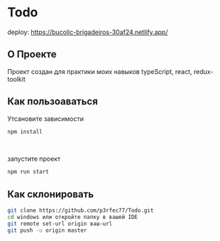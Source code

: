 # Todo

deploy: https://bucolic-brigadeiros-30af24.netlify.app/

## О Проекте

Проект создан для практики моих навыков typeScript, react, redux-toolkit

## Как пользоаваться

Утсановите зависимости

```bash
npm install
```

<br>

запустите проект

```bash
npm run start
```

## Как склонировать

```bash
git clone https://github.com/p3rfec77/Todo.git
cd windows или откройте папку в вашей IDE
git remote set-url origin ваш-url
git push -u origin master
```
